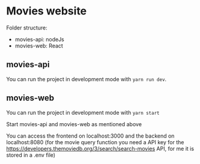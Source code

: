 # Movies website

Folder structure:
- movies-api: nodeJs
- movies-web: React

## movies-api
You can run the project in development mode with `yarn run dev`.

## movies-web 
You can run the project in development mode with `yarn start`


 Start movies-api and movies-web as mentioned above


You can access the frontend on localhost:3000 and the backend on localhost:8080
(for the movie query function you need a API key for the https://developers.themoviedb.org/3/search/search-movies API, for me it is stored in a .env file)
